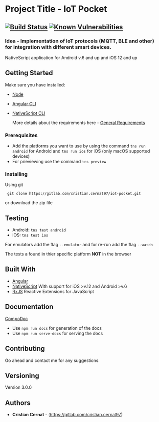 # Project Title - IoT Pocket

## [![Build Status](https://travis-ci.com/BlueCC8/iot-pocket.svg?token=wimezKrCqyRNdiZF2Tdi&branch=master)](https://travis-ci.com/BlueCC8/iot-pocket) [![Known Vulnerabilities](https://snyk.io/test/github/BlueCC8/iot-pocket/badge.svg)](https://snyk.io/test/github/BlueCC8/iot-pocket)

### Idea - Implementation of IoT protocols (MQTT, BLE and other) for integration with different smart devices.

NativeScript application for Android v.6 and up and iOS 12 and up

## Getting Started

Make sure you have installed:

- [Node](https://nodejs.org/en/)
- [Angular CLI](https://cli.angular.io/)
- [NativeScript CLI](https://www.npmjs.com/package/nativescript)

  More details about the requirements here - [General Requirements](https://docs.nativescript.org/angular/start/general-requirements)

### Prerequisites

- Add the platforms you want to use by using the command `tns run android` for Android and `tns run ios` for iOS (only macOS supported devices)
- For prieviewing use the command `tns preview`

### Installing

Using git

```
 git clone https://gitlab.com/cristian.cernat97/iot-pocket.git
```

or download the zip file

## Testing

- Android: `tns test android`
- iOS: `tns test ios`

For emulators add the flag `--emulator` and for re-run add the flag `--watch`

The tests a found in thier specific platform **NOT** in the browser

## Built With

- [Angular](https://angular.io/)
- [NativeScript](https://www.nativescript.org/) With support for iOS >v.12 and Android >v.6
- [RxJS](https://www.learnrxjs.io/) Reactive Extensions for JavaScript

## Documentation

[CompoDoc](https://compodoc.app/)

- Use `npm run docs` for generation of the docs
- Use `npm run serve-docs` for serving the docs

## Contributing

Go ahead and contact me for any suggestions

## Versioning

Version 3.0.0

## Authors

- **Cristian Cernat** - (https://gitlab.com/cristian.cernat97)
